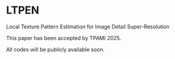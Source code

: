 # LTPEN
Local Texture Pattern Estimation for Image Detail Super-Resolution

This paper has been accepted by TPAMI 2025.

All codes will be publicly available soon.
